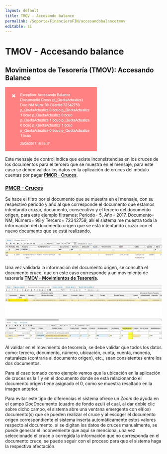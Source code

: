 ```yaml
---
layout: default
title: TMOV - Accesando balance
permalink: /Soporte/FinancieroFIN/accesandobalancetmov
editable: si
---
```

# TMOV - Accesando balance  

## Movimientos de Tesorería (TMOV): Accesando Balance  

![](tmov1.png)  

Este mensaje de control indica que existe inconsistencias en los cruces de los documentos para el tercero que se muestra en el mensaje, para este caso se deben validar los datos en la aplicación de cruces del módulo cuentas por pagar [**PMCR - Cruces**](http://docs.oasiscom.com/Operacion/erp/cuentas/pmovimient/pmcr).  

### [**PMCR - Cruces**](http://docs.oasiscom.com/Operacion/erp/cuentas/pmovimient/pmcr)  

Se hace el filtro por el documento que se muestra en el mensaje, con su respectivo periodo y año al que corresponde el documento que estamos intentando cruzar, documento, consecutivo y el tercero del documento origen, para este ejemplo filtramos: Periodo= 5, Año= 2017, Documento= NM, Número= 98 y Tercero= 72342759, allí el sistema me muestra toda la información del documento origen que se está intentando cruzar con el nuevo documento que se está realizando.  

![](pmcr.png)  

Una vez validada la información del documento origen, se consulta el documento cruce, que en este caso corresponde a un movimiento de tesorería [**TMOV - Movimientos de Tesorería**](http://docs.oasiscom.com/Operacion/erp/tesoreria/tmovimient/tmov).  

![](tmov.png)  

Al validar en el movimiento de tesorería, se debe validar que todos los datos como: tercero, documento, número, ubicación, cuota, cuenta, moneda, naturaleza (contraria al documento origen), etc., sean consistentes entre los dos documentos.  

Para el caso tomado como ejemplo vemos que la ubicación en la aplicación de cruces es la 1 y en el documento donde se está relacionando el documento origen tiene asignado el 0, como se muestra resaltado en la imagen anterior.   

Para evitar este tipo de diferencias el sistema ofrece un _Zoom_ de ayuda en el campo DocDocumento (cuadro de fondo azul) el cual, al dar doble clic sobre dicho campo, el sistema abre una ventana emergente con el(los) documento(s) que se pueden realizar el cruce y al escoger el documento origen correspondiente el sistema inserta automáticamente estos valores respecto al documento, si se digitan los datos de cruces manualmente, se puede generar el inconveniente que aquí se menciona, una vez seleccionado el cruce o corregida la información que no corresponda en el documento cruce, se puede seguir con el proceso para que el sistema haga la respectiva afectación.  




